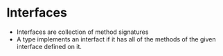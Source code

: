 # Interfaces

- Interfaces are collection of method signatures
- A type implements an interfact if it has all of the methods of the given interface defined on it.


